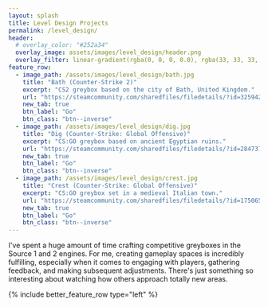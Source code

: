 ```yaml
---
layout: splash
title: Level Design Projects
permalink: /level_design/
header:
  # overlay_color: "#252a34"
  overlay_image: assets/images/level_design/header.png
  overlay_filter: linear-gradient(rgba(0, 0, 0, 0.0), rgba(33, 33, 33, 1))
feature_row:
  - image_path: /assets/images/level_design/bath.jpg
    title: "Bath (Counter-Strike 2)"
    excerpt: "CS2 greybox based on the city of Bath, United Kingdom."
    url: "https://steamcommunity.com/sharedfiles/filedetails/?id=3259420299"
    new_tab: true
    btn_label: "Go"
    btn_class: "btn--inverse"
  - image_path: /assets/images/level_design/dig.jpg
    title: "Dig (Counter-Strike: Global Offensive)"
    excerpt: "CS:GO greybox based on ancient Egyptian ruins."
    url: "https://steamcommunity.com/sharedfiles/filedetails/?id=2847371895"
    new_tab: true
    btn_label: "Go"
    btn_class: "btn--inverse"
  - image_path: /assets/images/level_design/crest.jpg
    title: "Crest (Counter-Strike: Global Offensive)"
    excerpt: "CS:GO greybox set in a medieval Italian town."
    url: "https://steamcommunity.com/sharedfiles/filedetails/?id=1750653600"
    new_tab: true
    btn_label: "Go"
    btn_class: "btn--inverse"
---
```

I've spent a huge amount of time crafting competitive greyboxes in the Source 1 and 2 engines. For me, creating gameplay spaces is incredibly fulfilling, especially when it comes to engaging with players, gathering feedback, and making subsequent adjustments. There's just something so interesting about watching how others approach totally new areas.

{% include better_feature_row type="left" %}